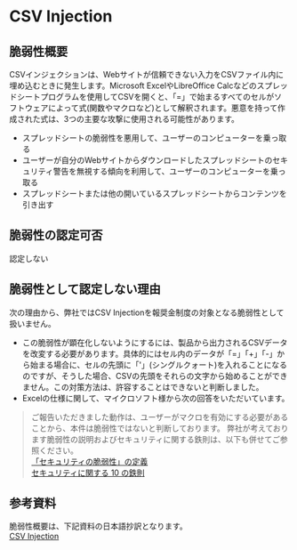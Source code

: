 CSV Injection
====

## 脆弱性概要
CSVインジェクションは、Webサイトが信頼できない入力をCSVファイル内に埋め込むときに発生します。Microsoft ExcelやLibreOffice Calcなどのスプレッドシートプログラムを使用してCSVを開くと、「=」で始まるすべてのセルがソフトウェアによって式(関数やマクロなど)として解釈されます。悪意を持って作成された式は、3つの主要な攻撃に使用される可能性があります。  
* スプレッドシートの脆弱性を悪用して、ユーザーのコンピューターを乗っ取る  
* ユーザーが自分のWebサイトからダウンロードしたスプレッドシートのセキュリティ警告を無視する傾向を利用して、ユーザーのコンピューターを乗っ取る  
* スプレッドシートまたは他の開いているスプレッドシートからコンテンツを引き出す  

## 脆弱性の認定可否
認定しない

## 脆弱性として認定しない理由
次の理由から、弊社ではCSV Injectionを報奨金制度の対象となる脆弱性として扱いません。  
* この脆弱性が顕在化しないようにするには、製品から出力されるCSVデータを改変する必要があります。具体的にはセル内のデータが「=」「+」「-」から始まる場合に、セルの先頭に「'」(シングルクォート)を入れることになるのですが、そうした場合、CSVの先頭をそれらの文字から始めることができません。この対策方法は、許容することはできないと判断しました。  
* Excelの仕様に関して、マイクロソフト様から次の回答をいただいています。  
> ご報告いただきました動作は、ユーザーがマクロを有効にする必要があることから、本件は脆弱性ではないと判断しております。
> 弊社が考えております脆弱性の説明およびセキュリティに関する鉄則は、以下も併せてご参照ください。  
> [「セキュリティの脆弱性」の定義](http://technet.microsoft.com/ja-jp/library/gg983510.aspx)  
> [セキュリティに関する 10 の鉄則](https://technet.microsoft.com/ja-jp/library/gg983506.aspx#E1)  

## 参考資料
脆弱性概要は、下記資料の日本語抄訳となります。  
[CSV Injection](https://owasp.org/www-community/attacks/CSV_Injection)
